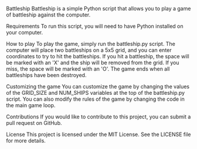 Battleship
Battleship is a simple Python script that allows you to play a game of battleship against the computer.

Requirements
To run this script, you will need to have Python installed on your computer.

How to play
To play the game, simply run the battleship.py script. The computer will place two battleships on a 5x5 grid, and you can enter coordinates to try to hit the battleships. If you hit a battleship, the space will be marked with an 'X' and the ship will be removed from the grid. If you miss, the space will be marked with an 'O'. The game ends when all battleships have been destroyed.

Customizing the game
You can customize the game by changing the values of the GRID_SIZE and NUM_SHIPS variables at the top of the battleship.py script. You can also modify the rules of the game by changing the code in the main game loop.

Contributions
If you would like to contribute to this project, you can submit a pull request on GitHub.

License
This project is licensed under the MIT License. See the LICENSE file for more details.